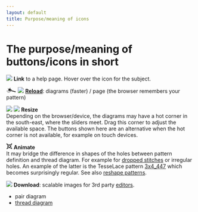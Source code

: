 ```yaml
---
layout: default
title: Purpose/meaning of icons
---
```


The purpose/meaning of buttons/icons in short
=============================================

![](images/information-icon.png) **Link** to a help page. Hover over the icon for the subject.

![](../images/wand.png)
![](../images/link.png)
**[Reload](Undo)**: diagrams (faster) / page (the browser remembers your pattern)


![](../images/size-inc.jpg)
![](../images/size-dec.jpg)
**Resize**  
Depending on the browser/device, the diagrams may have a hot corner
in the south-east, where the sliders meet.
Drag this corner to adjust the available space. 
The buttons shown here are an alternative when the hot corner is not available, for example on touch devices. 

![](../images/animate.png) **Animate**  
It may bridge the difference in shapes of the holes between pattern definition and thread diagram. 
For example for [dropped stitches](Replace#drop-stitches) or irregular holes. 
An example of the latter is the TesseLace pattern [3x4_447](/GroundForge/tiles.html?TesseLace=3x4_447&patchWidth=12&patchHeight=12&tile=4-L8,-50F,56-O&shiftColsSW=0&shiftRowsSW=3&shiftColsSE=4&shiftRowsSE=0&)
which becomes surprisingly regular.
See also [reshape patterns](Reshape-Patterns).

![](../images/download.jpg) **Download**:
scalable images for 3rd party [editors](Reshape-Patterns#evaluated-editors).
* pair diagram
* [thread diagram](Thread-Properties#more-thread-colors-andor-widths)
